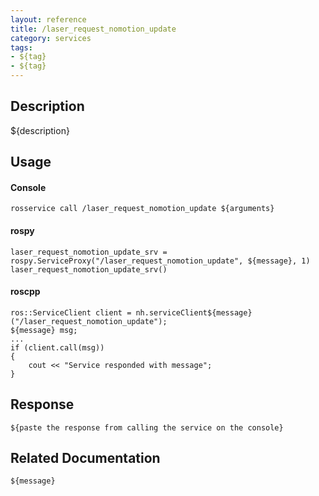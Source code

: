```yaml
---
layout: reference
title: /laser_request_nomotion_update
category: services
tags: 
- ${tag} 
- ${tag}
---
```


## Description
${description}

## Usage
#### Console
```
rosservice call /laser_request_nomotion_update ${arguments}
```

#### rospy
```
laser_request_nomotion_update_srv = rospy.ServiceProxy("/laser_request_nomotion_update", ${message}, 1)
laser_request_nomotion_update_srv()
```

#### roscpp
```
ros::ServiceClient client = nh.serviceClient${message}("/laser_request_nomotion_update");
${message} msg;
...
if (client.call(msg))
{
    cout << "Service responded with message";
}
```

## Response
```
${paste the response from calling the service on the console}
```

## Related Documentation
``${message}``  